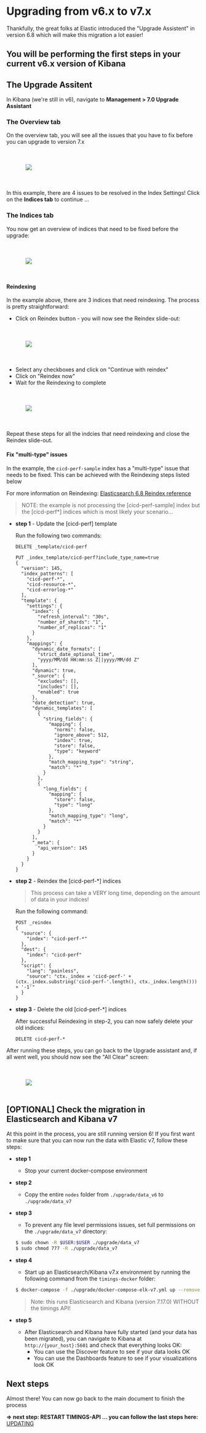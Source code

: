 # Upgrading from v6.x to v7.x

Thankfully, the great folks at Elastic introduced the "Upgrade Assistent" in version 6.8 which will make this migration a lot easier!

## You will be performing the first steps in your current v6.x version of Kibana


## The Upgrade Assitent

In Kibana (we're still in v6), navigate to **Management > 7.0 Upgrade Assistant**

### The Overview tab

On the overview tab, you will see all the issues that you have to fix before you can upgrade to version 7.x

<img src="img/kibana-6.x-to-7.x_upgrade_1.png" style="display: block;max-width: 800px; margin: 50px;">

In this example, there are 4 issues to be resolved in the Index Settings! Click on the **Indices tab** to continue ...

### The Indices tab

You now get an overview of indices that need to be fixed before the upgrade:

<img src="img/management-upgrade-assistant-7.0_indices.png" style="display: block;max-width: 800px; margin: 50px;">

#### Reindexing

In the example above, there are 3 indices that need reindexing. The process is pretty straightforward:

- Click on Reindex button - you will now see the Reindex slide-out:

<img src="img/management-upgrade-assistant-7.0_reindex.png" style="display: block;max-width: 800px; margin: 50px;">

- Select any checkboxes and click on "Continue with reindex"
- Click on "Reindex now"
- Wait for the Reindexing to complete

<img src="img/management-upgrade-assistant-7.0_done.png" style="display: block;max-width: 800px; margin: 50px;">

Repeat these steps for all the indcies that need reindexing and close the Reindex slide-out.

#### Fix "multi-type" issues

In the example, the `cicd-perf-sample` index has a "multi-type" issue that needs to be fixed. This can be achieved with the Reindexing steps listed below

For more information on Reindexing: [Elasticsearch 6.8 Reindex reference](https://www.elastic.co/guide/en/elasticsearch/reference/6.8/docs-reindex.html)

> NOTE: the example is not processing the [cicd-perf-sample] index but the [cicd-perf*] indices which is most likely your scenario...

- **step 1** - Update the [cicd-perf] template

  Run the following two commands:

  ```no-lang
  DELETE _template/cicd-perf
  ```

  ```no-lang
  PUT _index_template/cicd-perf?include_type_name=true
  {
    "version": 145,
    "index_patterns": [
      "cicd-perf-*",
      "cicd-resource-*",
      "cicd-errorlog-*"
    ],
    "template": {
      "settings": {
        "index": {
          "refresh_interval": "30s",
          "number_of_shards": "1",
          "number_of_replicas": "1"
        }
      },
      "mappings": {
        "dynamic_date_formats": [
          "strict_date_optional_time",
          "yyyy/MM/dd HH:mm:ss Z||yyyy/MM/dd Z"
        ],
        "dynamic": true,
        "_source": {
          "excludes": [],
          "includes": [],
          "enabled": true
        },
        "date_detection": true,
        "dynamic_templates": [
          {
            "string_fields": {
              "mapping": {
                "norms": false,
                "ignore_above": 512,
                "index": true,
                "store": false,
                "type": "keyword"
              },
              "match_mapping_type": "string",
              "match": "*"
            }
          },
          {
            "long_fields": {
              "mapping": {
                "store": false,
                "type": "long"
              },
              "match_mapping_type": "long",
              "match": "*"
            }
          }
        ],
        "_meta": {
          "api_version": 145
        }
      }
    }
  }
  ```

- **step 2** - Reindex the [cicd-perf-*] indices

  > This process can take a VERY long time, depending on the amount of data in your indices!

  Run the following command:

  ```no-lang
  POST _reindex
  {
    "source": {
      "index": "cicd-perf-*"
    },
    "dest": {
      "index": "cicd-perf"
    },
    "script": {
      "lang": "painless",
      "source": "ctx._index = 'cicd-perf-' + (ctx._index.substring('cicd-perf-'.length(), ctx._index.length())) + '-1'"
    }
  }
  ```

- **step 3** - Delete the old [cicd-perf-*] indices
  
  After successful Reindexing in step-2, you can now safely delete your old indices:

  ```no-lang
  DELETE cicd-perf-*
  ```

After running these steps, you can go back to the Upgrade assistant and, if all went well, you should now see the "All Clear" screen:

<img src="img/management-upgrade-assistant-7.0_clear.png" style="display: block;max-width: 800px; margin: 50px;">

## [OPTIONAL] Check the migration in Elasticsearch and Kibana v7

At this point in the process, you are still running version 6! If you first want to make sure that you can now run the data with Elastic v7, follow these steps:

- **step 1**
  - Stop your current docker-compose environment
- **step 2**
  - Copy the entire `nodes` folder from `./upgrade/data_v6` to `./upgrade/data_v7`
- **step 3**
  - To prevent any file level permissions issues, set full permissions on the `./upgrade/data_v7` directory:

  ```bash
  $ sudo chown -R $USER:$USER ./upgrade/data_v7
  $ sudo chmod 777 -R ./upgrade/data_v7
  ```

- **step 4**
  - Start up an Elasticsearch/Kibana v7.x environment by running the following command from the `timings-docker` folder:

  ```bash
  $ docker-compose -f ./upgrade/docker-compose-elk-v7.yml up --remove-orphans
  ```

  > Note: this runs Elasticsearch and Kibana (version 7.17.0) WITHOUT the timings API!

- **step 5**
  - After Elasticsearch and Kibana have fully started (and your data has been migrated), you can navigate to Kibana at `http://{your_host}:5601` and check that everything looks OK:
    - You can use the Discover feature to see if your data looks OK
    - You can use the Dashboards feature to see if your visualizations look OK

## Next steps

Almost there! You can now go back to the main document to finish the process

**=> next step: RESTART TIMINGS-API ... you can follow the last steps here:** [UPDATING](./UPDATING.md#check-out-your-upgraded-api)
